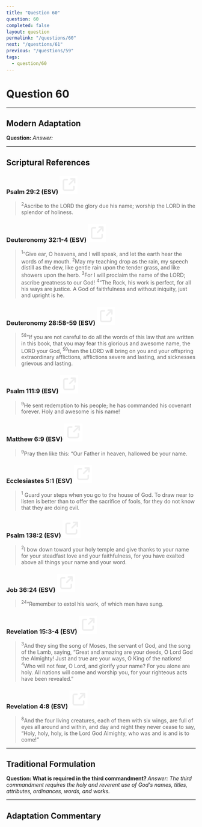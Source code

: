 ```yaml
---
title: "Question 60"
question: 60
completed: false
layout: question
permalink: "/questions/60"
next: "/questions/61"
previous: "/questions/59"
tags:
  - question/60
---
```

# Question 60
---
## Modern Adaptation
<strong>
    Question:
</strong>

<em>
    Answer:
</em>

---
## Scriptural References
### Psalm 29:2 (ESV) <a href="https://biblegateway.com/passage/?search=Psalm+29%3A2&version=ESV"><img src="/assets/svg/link.svg"/></a>
> <sup>2</sup>Ascribe to the LORD the glory due his name; worship the LORD in the splendor of holiness.

### Deuteronomy 32:1-4 (ESV) <a href="https://biblegateway.com/passage/?search=Deuteronomy+32%3A1-4&version=ESV"><img src="/assets/svg/link.svg"/></a>
> <sup>1</sup>“Give ear, O heavens, and I will speak, and let the earth hear the words of my mouth.
> <sup>2</sup>May my teaching drop as the rain, my speech distill as the dew, like gentle rain upon the tender grass, and like showers upon the herb.
> <sup>3</sup>For I will proclaim the name of the LORD; ascribe greatness to our God!
> <sup>4</sup>“The Rock, his work is perfect, for all his ways are justice. A God of faithfulness and without iniquity, just and upright is he.

### Deuteronomy 28:58-59 (ESV) <a href="https://biblegateway.com/passage/?search=Deuteronomy+28%3A58-59&version=ESV"><img src="/assets/svg/link.svg"/></a>
> <sup>58</sup>“If you are not careful to do all the words of this law that are written in this book, that you may fear this glorious and awesome name, the LORD your God,
> <sup>59</sup>then the LORD will bring on you and your offspring extraordinary afflictions, afflictions severe and lasting, and sicknesses grievous and lasting.

### Psalm 111:9 (ESV) <a href="https://biblegateway.com/passage/?search=Psalm+111%3A9&version=ESV"><img src="/assets/svg/link.svg"/></a>
> <sup>9</sup>He sent redemption to his people; he has commanded his covenant forever. Holy and awesome is his name!

### Matthew 6:9 (ESV) <a href="https://biblegateway.com/passage/?search=Matthew+6%3A9&version=ESV"><img src="/assets/svg/link.svg"/></a>
> <sup>9</sup>Pray then like this: “Our Father in heaven, hallowed be your name.

### Ecclesiastes 5:1 (ESV) <a href="https://biblegateway.com/passage/?search=Ecclesiastes+5%3A1&version=ESV"><img src="/assets/svg/link.svg"/></a>
> <sup>1</sup> Guard your steps when you go to the house of God. To draw near to listen is better than to offer the sacrifice of fools, for they do not know that they are doing evil.

### Psalm 138:2 (ESV) <a href="https://biblegateway.com/passage/?search=Psalm+138%3A2&version=ESV"><img src="/assets/svg/link.svg"/></a>
> <sup>2</sup>I bow down toward your holy temple and give thanks to your name for your steadfast love and your faithfulness, for you have exalted above all things your name and your word.

### Job 36:24 (ESV) <a href="https://biblegateway.com/passage/?search=Job+36%3A24&version=ESV"><img src="/assets/svg/link.svg"/></a>
> <sup>24</sup>“Remember to extol his work, of which men have sung.

### Revelation 15:3-4 (ESV) <a href="https://biblegateway.com/passage/?search=Revelation+15%3A3-4&version=ESV"><img src="/assets/svg/link.svg"/></a>
> <sup>3</sup>And they sing the song of Moses, the servant of God, and the song of the Lamb, saying, “Great and amazing are your deeds, O Lord God the Almighty! Just and true are your ways, O King of the nations!
> <sup>4</sup>Who will not fear, O Lord, and glorify your name? For you alone are holy. All nations will come and worship you, for your righteous acts have been revealed.”

### Revelation 4:8 (ESV) <a href="https://biblegateway.com/passage/?search=Revelation+4%3A8&version=ESV"><img src="/assets/svg/link.svg"/></a>
> <sup>8</sup>And the four living creatures, each of them with six wings, are full of eyes all around and within, and day and night they never cease to say, “Holy, holy, holy, is the Lord God Almighty, who was and is and is to come!”

---
## Traditional Formulation
<strong>
    Question: What is required in the third commandment?
</strong>

<em>
    Answer: The third commandment requires the holy and reverent use of God's names, titles, attributes, ordinances, words, and works.
</em>

---
## Adaptation Commentary

